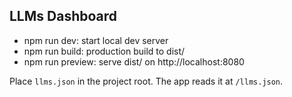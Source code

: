 ## LLMs Dashboard

- npm run dev: start local dev server
- npm run build: production build to dist/
- npm run preview: serve dist/ on http://localhost:8080

Place `llms.json` in the project root. The app reads it at `/llms.json`.

